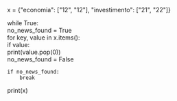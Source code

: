 x = {"economia": ["12", "12"], "investimento": ["21", "22"]}  
  
while True:  
    no_news_found = True  
    for key, value in x.items():  
        if value:  
            print(value.pop(0))  
            no_news_found = False  
  
    if no_news_found:  
        break  
  
print(x)